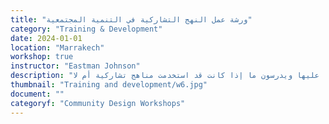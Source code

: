```yaml
---
title: "ورشة عمل النهج التشاركية في التنمية المجتمعية"
category: "Training & Development"
date: 2024-01-01
location: "Marrakech"
workshop: true
instructor: "Eastman Johnson"
description: "يعد تمثيل جميع الأصوات في المجتمع جزءًا أساسيًا من التنمية المجتمعية الإيجابية والناجحة. تناقش ورشة العمل هذه المقاربات التشاركية في التنمية المجتمعية، أو كيف يمكن لمشاريع التنمية المجتمعية أن تكون أكثر شمولاً في تصميمها وإنشائها. سينظر المشاركون في هذه الورشة في العديد من سيناريوهات التنمية المجتمعية ويناقشون ما إذا كانت تشاركية أم لا، وكيف يمكن تحسينها لتمثيل المجتمع بشكل أفضل. كما سيأخذ المشاركون أيضاً المشاريع التي عملوا عليها ويدرسون ما إذا كانت قد استخدمت مناهج تشاركية أم لا."
thumbnail: "Training and development/w6.jpg"
document: ""
categoryf: "Community Design Workshops"
---
```

